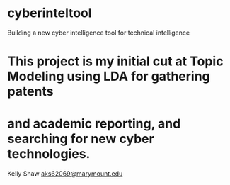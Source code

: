 # cyberinteltool
Building a new cyber intelligence tool for technical intelligence


# This project is my initial cut at Topic Modeling using LDA for gathering patents
# and academic reporting, and searching for new cyber technologies.

Kelly Shaw
aks62069@marymount.edu
